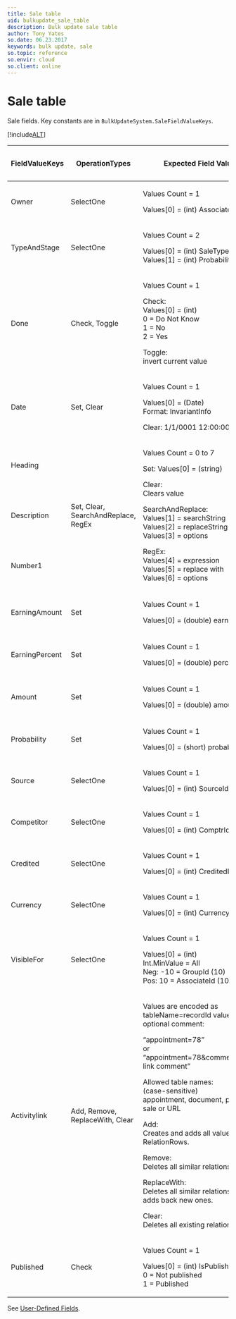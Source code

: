 ```yaml
---
title: Sale table
uid: bulkupdate_sale_table
description: Bulk update sale table
author: Tony Yates
so.date: 06.23.2017
keywords: bulk update, sale
so.topic: reference
so.envir: cloud
so.client: online
---
```


# Sale table

Sale fields. Key constants are in `BulkUpdateSystem.SaleFieldValueKeys`.

[!include[ALT](../../../../includes/req-sales-essentials.md)]

<table>
    <title>Sale</title>
    <thead>
        <tr>
            <th>
                <p>FieldValueKeys</p>
            </th>
            <th>
                <p>OperationTypes</p>
            </th>
            <th>
                <p>Expected Field Values</p>
            </th>
            <th>
                <p>Affected Properties</p>
            </th>
        </tr>
    </thead>
    <tbody>
        <tr>
            <td>
                <p>Owner</p>
            </td>
            <td>
                <p>SelectOne</p>
            </td>
            <td>
                <p>Values Count = 1</p>
                <p>Values[0] = (int) AssociateId</p>
            </td>
            <td>
                <p>Associate</p>
            </td>
        </tr>
        <tr>
            <td>
                <p>TypeAndStage</p>
            </td>
            <td>
                <p>SelectOne</p>
            </td>
            <td>
                <p>Values Count = 2</p>
                <p>Values[0] = (int) SaleTypeId <br>Values[1] = (int) ProbabilityId</p>
            </td>
            <td>
                <p>SaleType</p>
                <p>Probability</p>
            </td>
        </tr>
        <tr>
            <td>
                <p>Done</p>
            </td>
            <td>
                <p>Check, Toggle</p>
            </td>
            <td>
                <p>Values Count = 1</p>
                <p>Check:<br>Values[0] = (int)<br>0 = Do Not Know<br>1 = No<br>2 = Yes</p>
                <p>Toggle:<br>invert current value</p>
            </td>
            <td>
                <p>Done</p>
            </td>
        </tr>
        <tr>
            <td>
                <p>Date</p>
            </td>
            <td>
                <p>Set, Clear</p>
            </td>
            <td>
                <p>Values Count = 1</p>
                <p>Values[0] = (Date) <br>Format: InvariantInfo</p>
                <p>Clear: 1/1/0001 12:00:00 AM</p>
            </td>
            <td>
                <p>Saledate</p>
            </td>
        </tr>
        <tr>
            <td>
                <p>Heading</p>
            </td>
            <td rowspan="3">
                <p>Set, Clear, SearchAndReplace, RegEx</p>
            </td>
            <td rowspan="3">
                <p>Values Count = 0 to 7</p>
                <p>Set: Values[0] = (string)</p>
                <p>Clear: <br>Clears value</p>
                <p>SearchAndReplace:<br>Values[1] = searchString<br>Values[2] = replaceString<br>Values[3] = options</p>
                <p>RegEx:<br>Values[4] = expression<br>Values[5] = replace with<br>Values[6] = options</p>
            </td>
            <td>
                <p>Heading</p>
            </td>
        </tr>
        <tr>
            <td>
                <p>Description</p>
            </td>
            <td>
                <p>SaleText</p>
            </td>
        </tr>
        <tr>
            <td>
                <p>Number1</p>
            </td>
            <td>
                <p>Number1</p>
            </td>
        </tr>
        <tr>
            <td>
                <p>EarningAmount</p>
            </td>
            <td>
                <p>Set</p>
            </td>
            <td>
                <p>Values Count = 1</p>
                <p>Values[0] = (double) earning</p>
            </td>
            <td>
                <p>Earning<br>EarningPercent<br>Amount</p>
            </td>
        </tr>
        <tr>
            <td>
                <p>EarningPercent</p>
            </td>
            <td>
                <p>Set</p>
            </td>
            <td>
                <p>Values Count = 1</p>
                <p>Values[0] = (double) percent</p>
            </td>
            <td>
                <p>EarningPercent<br>Earning</p>
            </td>
        </tr>
        <tr>
            <td>
                <p>Amount</p>
            </td>
            <td>
                <p>Set</p>
            </td>
            <td>
                <p>Values Count = 1</p>
                <p>Values[0] = (double) amount</p>
            </td>
            <td>
                <p>Amount<br>Earning<br>EarningPercent</p>
            </td>
        </tr>
        <tr>
            <td>
                <p>Probability&nbsp;</p>
            </td>
            <td>
                <p>Set</p>
            </td>
            <td>
                <p>Values Count = 1</p>
                <p>Values[0] = (short) probability</p>
            </td>
            <td>
                <p>Probability</p>
            </td>
        </tr>
        <tr>
            <td>
                <p>Source</p>
            </td>
            <td>
                <p>SelectOne</p>
            </td>
            <td>
                <p>Values Count = 1</p>
                <p>Values[0] = (int) SourceId</p>
            </td>
            <td>
                <p>Source</p>
            </td>
        </tr>
        <tr>
            <td>
                <p>Competitor</p>
            </td>
            <td>
                <p>SelectOne</p>
            </td>
            <td>
                <p>Values Count = 1</p>
                <p>Values[0] = (int) ComptrId</p>
            </td>
            <td>
                <p>ComptrId</p>
            </td>
        </tr>
        <tr>
            <td>
                <p>Credited</p>
            </td>
            <td>
                <p>SelectOne</p>
            </td>
            <td>
                <p>Values Count = 1</p>
                <p>Values[0] = (int) CreditedId</p>
            </td>
            <td>
                <p>Credited</p>
            </td>
        </tr>
        <tr>
            <td>
                <p>Currency</p>
            </td>
            <td>
                <p>SelectOne</p>
            </td>
            <td>
                <p>Values Count = 1</p>
                <p>Values[0] = (int) CurrencyId</p>
            </td>
            <td>
                <p>Currency</p>
            </td>
        </tr>
        <tr>
            <td>
                <p>VisibleFor</p>
            </td>
            <td>
                <p>SelectOne</p>
            </td>
            <td>
                <p>Values Count = 1</p>
                <p>Values[0] = (int)<br>Int.MinValue = All<br>Neg: -10 = GroupId (10)<br>Pos: 10 = AssociateId (10)</p>
            </td>
            <td>
                <p>VisibleFor</p>
            </td>
        </tr>
        <tr>
            <td>
                <p>Activitylink</p>
            </td>
            <td>
                <p>Add, Remove, ReplaceWith, Clear</p>
            </td>
            <td>
                <p>Values are encoded as tableName=recordId values with an optional comment:</p>
                <p>&ldquo;appointment=78&rdquo; <br>or<br>&ldquo;appointment=78&amp;comment=Some link comment&rdquo;</p>
                <p>Allowed table names:<br>(case-sensitive)<br>appointment, document, project, sale or URL</p>
                <p>Add:<br>Creates and adds all values as RelationRows.</p>
                <p>Remove:<br>Deletes all similar relations.</p>
                <p>ReplaceWith:<br>Deletes all similar relations, then adds back new ones.</p>
                <p>Clear: <br>Deletes all existing relations.</p>
            </td>
            <td>
                <p>LinksHelper</p>
            </td>
        </tr>
        <tr>
            <td>
                <p>Published</p>
            </td>
            <td>
                <p>Check</p>
            </td>
            <td>
                <p>Values Count = 1</p>
                <p>Values[0] = (int) IsPublished<br>0 = Not published<br>1 = Published</p>
            </td>
            <td>
                <p>PublishHelper</p>
            </td>
        </tr>
    </tbody>
</table>

See [User-Defined Fields][1].

<!-- Referenced links -->
[1]: user-defined-fields.md
